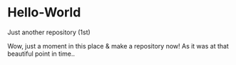 # Hello-World
Just another repository (1st)

Wow, just a moment in this place & make a repository now!
As it was at that beautiful point in time..
